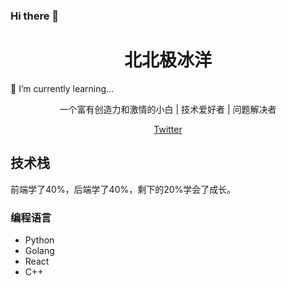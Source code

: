 ### Hi there 👋


<h1 align="center">北北极冰洋</h1>
🌱 I’m currently learning...
<p align="center">
  一个富有创造力和激情的小白 | 技术爱好者 | 问题解决者
</p>

<p align="center">
  <a href="https://twitter.com/jingluo0">Twitter</a>
</p>



## 技术栈

前端学了40%，后端学了40%，剩下的20%学会了成长。

### 编程语言

- Python
- Golang
- React
- C++

<!--
**wxtsky/wxtsky** is a ✨ _special_ ✨ repository because its `README.md` (this file) appears on your GitHub profile.

Here are some ideas to get you started:

- 🔭 I’m currently working on ...
- 🌱 I’m currently learning ...
- 👯 I’m looking to collaborate on ...
- 🤔 I’m looking for help with ...
- 💬 Ask me about ...
- 📫 How to reach me: ...
- 😄 Pronouns: ...
- ⚡ Fun fact: ...
-->
